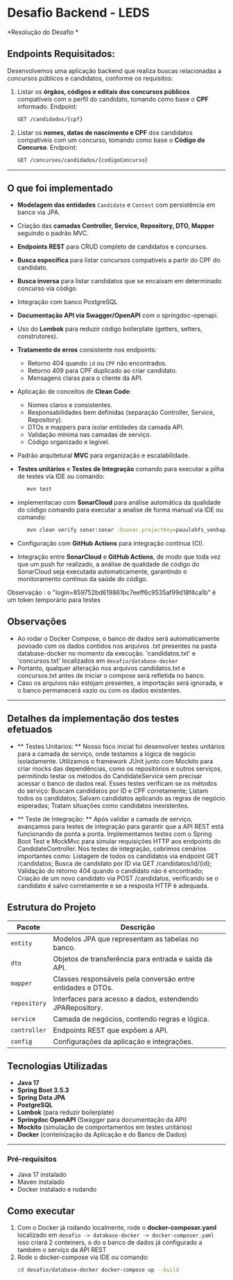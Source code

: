 # Desafio Backend - LEDS  
*Resolução do Desafio * 


## Endpoints Requisitados:

Desenvolvemos uma aplicação backend que realiza buscas relacionadas a concursos públicos e candidatos, conforme os requisitos:

1. Listar os **órgãos, códigos e editais dos concursos públicos** compatíveis com o perfil do candidato, tomando como base o **CPF** informado.
 Endpoint:  
   ```bash
   GET /candidados/{cpf}

2. Listar os **nomes, datas de nascimento e CPF** dos candidatos compatíveis com um concurso, tomando como base o **Código do Concurso**.
 Endpoint:  
   ```bash
   GET /concursos/candidados/{codigoConcurso}

---

## O que foi implementado

- **Modelagem das entidades** `Candidate` e `Contest` com persistência em banco via JPA.  
- Criação das **camadas Controller, Service, Repository, DTO, Mapper** seguindo o padrão MVC.  
- **Endpoints REST** para CRUD completo de candidatos e concursos.  
- **Busca específica** para listar concursos compatíveis a partir do CPF do candidato.  
- **Busca inversa** para listar candidatos que se encaixam em determinado concurso via código.  
- Integração com banco PostgreSQL   
- **Documentação API via Swagger/OpenAPI** com o springdoc-openapi.  
- Uso do **Lombok** para reduzir código boilerplate (getters, setters, construtores).  
- **Tratamento de erros** consistente nos endpoints:  
  - Retorno 404 quando `id` ou `CPF` não encontrados.  
  - Retorno 409 para CPF duplicado ao criar candidato.  
  - Mensagens claras para o cliente da API.  
- Aplicação de conceitos de **Clean Code**:  
  - Nomes claros e consistentes.  
  - Responsabilidades bem definidas (separação Controller, Service, Repository).  
  - DTOs e mappers para isolar entidades da camada API.  
  - Validação mínima nas camadas de serviço.  
  - Código organizado e legível.  
- Padrão arquitetural **MVC** para organização e escalabilidade.
- **Testes unitários** e **Testes de Integração**
      comando para executar a pilha de testes via IDE ou comando:  
   ```bash
      mvn test
- implementacao com **SonarCloud** para análise automática da qualidade do código
      comando para executar a analise de forma manual via IDE ou comando:  
   ```bash
      mvn clean verify sonar:sonar -Dsonar.projectKey=pauulohfs_venhaparaoleds-backend -Dsonar.organization=pauulohfs -Dsonar.host.url=https://sonarcloud.io -Dsonar.login=859752bd619861bc7eeff6c9535af99d18f4ca1b 

- Configuração com **GitHub Actions** para integração contínua (CI).

- Integração entre **SonarCloud** e **GitHub Actions**, de modo que toda vez que um push for realizado, a análise de qualidade de código do SonarCloud seja executada automaticamente, garantindo o monitoramento contínuo da saúde do código.

Observação :  o "login=859752bd619861bc7eeff6c9535af99d18f4ca1b" é um token temporário para testes

## Observações

- Ao rodar o Docker Compose, o banco de dados será automaticamente povoado com os dados contidos nos arquivos .txt presentes na pasta database-docker no momento da execução.
     'candidatos.txt' e 'concursos.txt' localizados em `desafio/database-docker` 
- Portanto, qualquer alteração nos arquivos candidatos.txt e concursos.txt antes de iniciar o compose será refletida no banco.
- Caso os arquivos não estejam presentes, a importação será ignorada, e o banco permanecerá vazio ou com os dados existentes.


---

## Detalhes da implementação dos testes efetuados
- ** Testes Unitarios: ** 
  Nosso foco inicial foi desenvolver testes unitários para a camada de serviço, onde testamos a lógica de negócio isoladamente. Utilizamos o framework JUnit junto com Mockito para criar mocks das dependências, como os repositórios e outros serviços, permitindo testar os métodos do CandidateService sem precisar acessar o banco de dados real.
  Esses testes verificam se os métodos do serviço:
  Buscam candidatos por ID e CPF corretamente;
  Listam todos os candidatos;
  Salvam candidatos aplicando as regras de negócio esperadas;
  Tratam situações como candidatos inexistentes.

- ** Teste de Integração: ** 
 Após validar a camada de serviço, avançamos para testes de integração para garantir que a API REST está funcionando de ponta a ponta. Implementamos testes com o Spring Boot Test e  MockMvc para simular requisições HTTP aos endpoints do CandidateController.
  Nos testes de integração, cobrimos cenários importantes como:
  Listagem de todos os candidatos via endpoint GET /candidatos;
  Busca de candidato por ID via GET /candidatos/id/{id};
  Validação do retorno 404 quando o candidato não é encontrado;
  Criação de um novo candidato via POST /candidatos, verificando se o candidato é salvo corretamente e se a resposta HTTP é adequada.


## Estrutura do Projeto

| Pacote         | Descrição                                    |
|----------------|----------------------------------------------|
| `entity`       | Modelos JPA que representam as tabelas no banco. |
| `dto`          | Objetos de transferência para entrada e saída da API. |
| `mapper`       | Classes responsáveis pela conversão entre entidades e DTOs. |
| `repository`   | Interfaces para acesso a dados, estendendo JPARepository. |
| `service`      | Camada de negócios, contendo regras e lógica. |
| `controller`   | Endpoints REST que expõem a API.              |
| `config`       | Configurações da aplicação e integrações.    |

## Tecnologias Utilizadas

- **Java 17**  
- **Spring Boot 3.5.3**  
- **Spring Data JPA**  
- **PostgreSQL** 
- **Lombok** (para reduzir boilerplate)  
- **Springdoc OpenAPI** (Swagger para documentação da API)  
- **Mockito** (simulação de comportamentos em testes unitários)
- **Docker** (conteinização da Aplicação e do Banco de Dados)


---

### Pré-requisitos

- Java 17 instalado  
- Maven instalado  
- Docker instalado e rodando 

## Como executar
1. Com o Docker já rodando localmente, rode o **docker-composer.yaml** localizado em  `desafio -> database-docker -> docker-composer.yaml` 
  isso criará  2 conteiners, o do o banco de dados já configurado a também o serviço da API REST 
2. Rode o docker-compose via IDE ou comando:  
   ```bash
   cd desafio/database-docker docker-compose up --build
